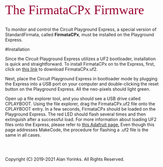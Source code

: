 <div style="text-align:left;color:#990033; font-family:times, serif; font-size:3.0em">The FirmataCPx Firmware</div>
<br>

To monitor and control the Circuit Playground Express, a special version of StandardFirmata, called
**FirmataCPx**, must be installed on the Playground Express.

#Installation

Since the Circuit Playground Express utilizes a UF2 bootloader,
installation is quick and straightforward. To install FirmataCPx on to the
Express, first, click on
[this link](https://github.com/MrYsLab/pymata-cpx/raw/master/FirmataCPxUF2/FirmataCPx.uf2)
to download FirmataCPx.uf2.

Next, place the Circuit Playground Express in bootloader mode by plugging
the Express into a USB port on your computer and double-clicking the
reset button on the Playground Express. All the neo-pixels should light green.

Open up a file explorer tool, and you should see a USB drive called
CPLAYBOOT. Using the file explorer, drag the FirmataCPx.uf2 file onto the CPLAYBOOT entry.
 In a few seconds, FirmataCPx should be
loaded on the Playground Express. The red LED should flash several times and then
extinguish after a successful load. For more information about loading UF2 files onto the Express,
please refer to
[this Adafruit page.](https://learn.adafruit.com/adafruit-circuit-playground-express/downloading-and-flashing)
Even though this page addresses MakeCode, the procedure for flashing a
.uf2 file is the same in all cases.


<br> <br>

Copyright (C) 2019-2021 Alan Yorinks. All Rights Reserved.
